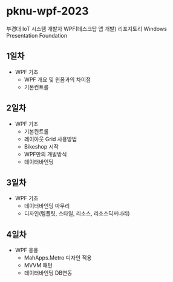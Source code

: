 # pknu-wpf-2023
부경대 IoT 시스템 개발자 WPF(데스크탑 앱 개발) 리포지토리
Windows Presentation Foundation

## 1일차
- WPF 기초
   - WPF 개요 및 윈폼과의 차이점
   - 기본컨트롤
   
## 2일차
- WPF 기초
   - 기본컨트롤
   - 레이아웃 Grid 사용방법
   - Bikeshop 시작
   - WPF만의 개발방식
   - 데이터바인딩
   
## 3일차
- WPF 기초
	- 데이터바인딩 마무리
	- 디자인(템플릿, 스타일, 리소스, 리소스딕셔너리)
	
## 4일차
- WPF 응용
	- MahApps.Metro 디자인 적용
	- MVVM 패턴
	- 데이터바인딩 DB연동